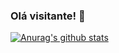 ### Olá visitante! 👋

[![Anurag's github stats](https://github-readme-stats.vercel.app/api?username=ramondb&hide=stars,prs,issues,contribs)](https://github.com/anuraghazra/github-readme-stats)



<!--
**RamonDB/RamonDB** is a ✨ _special_ ✨ repository because its `README.md` (this file) appears on your GitHub profile.

Here are some ideas to get you started:

- 🔭 I’m currently working on ...
- 🌱 I’m currently learning ...
- 👯 I’m looking to collaborate on ...
- 🤔 I’m looking for help with ...
- 💬 Ask me about ...
- 📫 How to reach me: ...
- 😄 Pronouns: ...
- ⚡ Fun fact: ...
-->
